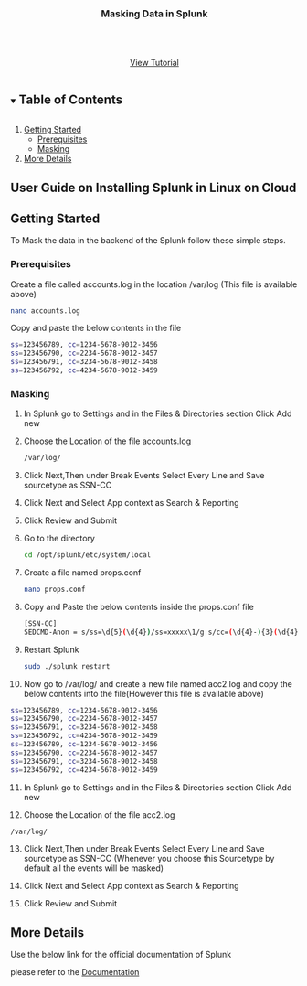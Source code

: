 


<p align="center">
  <h3 align="center">Masking Data in Splunk</h3>

  <p align="center">
    <br />
    <br />
    <br />
    <a href="">View Tutorial</a>
  </p>
</p>



<!-- TABLE OF CONTENTS -->
<details open="open">
  <summary><h2 style="display: inline-block">Table of Contents</h2></summary>
  <ol>
    <li>
      <a href="#getting-started">Getting Started</a>
      <ul>
        <li><a href="#prerequisites">Prerequisites</a></li>
        <li><a href="#Masking">Masking</a></li>
      </ul>
    </li>
    <li><a href="#More Details">More Details</a></li>
  </ol>
</details>



<!-- ABOUT THE PROJECT -->
## User Guide on Installing Splunk in Linux on Cloud





<!-- GETTING STARTED -->
## Getting Started

To Mask the data in the backend of the Splunk follow these simple steps.

### Prerequisites

 Create a file called accounts.log in the location /var/log (This file is available above)
  ```sh
  nano accounts.log
  ```
  
  Copy and paste the below contents in the file
   ```sh
  ss=123456789, cc=1234-5678-9012-3456
  ss=123456790, cc=2234-5678-9012-3457
  ss=123456791, cc=3234-5678-9012-3458
  ss=123456792, cc=4234-5678-9012-3459
  ```

### Masking

1. In Splunk go to Settings and in the Files & Directories section Click Add new 
 
2. Choose the Location of the file accounts.log
   ```sh
   /var/log/
   ```
3. Click Next,Then under Break Events Select Every Line and Save sourcetype as SSN-CC 
 
4. Click Next and Select App context as Search & Reporting
   
5. Click Review and Submit

6. Go to the directory
   ```sh
   cd /opt/splunk/etc/system/local
   ```
   
7. Create a file named props.conf
   ```sh
   nano props.conf
   ```

8. Copy and Paste the below contents inside the props.conf file
   ```sh
   [SSN-CC]
   SEDCMD-Anon = s/ss=\d{5}(\d{4})/ss=xxxxx\1/g s/cc=(\d{4}-){3}(\d{4})/cc=xxxx-xxxx-xxxx-\2/g
   ```
   
9. Restart Splunk
   ```sh
   sudo ./splunk restart
   ```
   
10. Now go to /var/log/ and create a new file named acc2.log and copy the below contents into the file(However this file is available above) 
   ```sh
   ss=123456789, cc=1234-5678-9012-3456
   ss=123456790, cc=2234-5678-9012-3457
   ss=123456791, cc=3234-5678-9012-3458
   ss=123456792, cc=4234-5678-9012-3459
   ss=123456789, cc=1234-5678-9012-3456
   ss=123456790, cc=2234-5678-9012-3457
   ss=123456791, cc=3234-5678-9012-3458
   ss=123456792, cc=4234-5678-9012-3459
   ```
   
11. In Splunk go to Settings and in the Files & Directories section Click Add new 
 
12. Choose the Location of the file acc2.log
   ```sh
   /var/log/
   ```
13. Click Next,Then under Break Events Select Every Line and Save sourcetype as SSN-CC (Whenever you choose this Sourcetype by default all the events will be masked)
 
14. Click Next and Select App context as Search & Reporting
   
15. Click Review and Submit

<!-- USAGE EXAMPLES -->
## More Details

Use the below link for the official documentation of Splunk

 please refer to the [Documentation](https://docs.splunk.com/Documentation/Splunk/8.2.2/Data/Anonymizedata)





